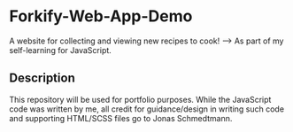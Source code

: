 # Forkify-Web-App-Demo
A website for collecting and viewing new recipes to cook! --> As part of my self-learning for JavaScript.

## Description
This repository will be used for portfolio purposes.
While the JavaScript code was written by me, all credit for guidance/design in writing such code and supporting HTML/SCSS files go to Jonas Schmedtmann.
